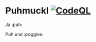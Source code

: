 # Puhmuckl [![CodeQL](https://github.com/Lauchmelder23/Puhmuckl/actions/workflows/codeql-analysis.yml/badge.svg?branch=main)](https://github.com/Lauchmelder23/Puhmuckl/actions/workflows/codeql-analysis.yml)
Ja :puh:

Puh und :poggies:

